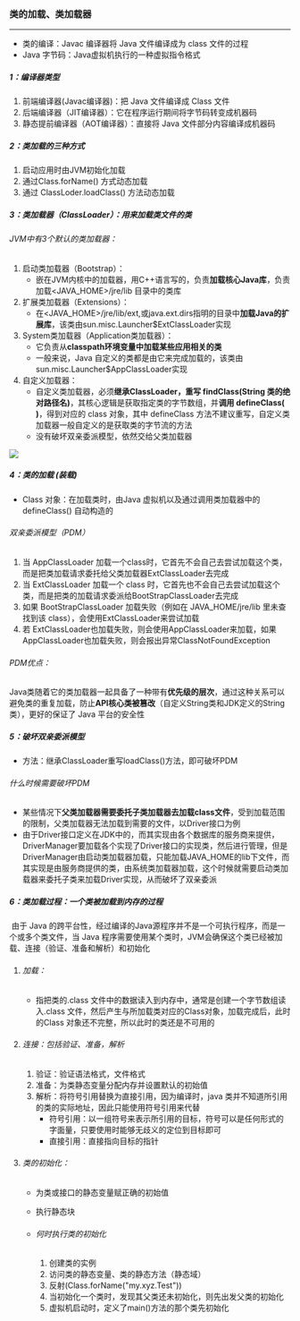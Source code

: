 ### 类的加载、类加载器

------

- 类的编译：Javac 编译器将 Java 文件编译成为 class 文件的过程
- Java 字节码：Java虚拟机执行的一种虚拟指令格式

##### 1：编译器类型

1. 前端编译器(Javac编译器)：把 Java 文件编译成 Class 文件
2. 后端编译器（JIT编译器）：它在程序运行期间将字节码转变成机器码
3. 静态提前编译器（AOT编译器）：直接将 Java 文件部分内容编译成机器码

##### 2：类加载的三种方式

1. 启动应用时由JVM初始化加载
2. 通过Class.forName() 方式动态加载
3. 通过 ClassLoder.loadClass() 方法动态加载

##### 3：类加载器（ClassLoader）：用来加载类文件的类

###### JVM中有3个默认的类加载器：

1. 启动类加载器（Bootstrap）：
   - 嵌在JVM内核中的加载器，用C++语言写的，负责**加载核心Java库**，负责加载<JAVA_HOME>/jre/lib 目录中的类库
2. 扩展类加载器（Extensions）：
   - 在<JAVA_HOME>/jre/lib/ext,或java.ext.dirs指明的目录中**加载Java的扩展库**，该类由sun.misc.Launcher$ExtClassLoader实现
3. System类加载器（Application类加载器）：
   - 它负责从**classpath环境变量中加载某些应用相关的类**
   -  一般来说，Java 自定义的类都是由它来完成加载的，该类由sun.misc.Launcher$AppClassLoader实现
4. 自定义加载器：
   - 自定义类加载器，必须**继承ClassLoader，重写 findClass(String 类的绝对路径名)**，其核心逻辑是获取指定类的字节数组，并**调用 defineClass( )**，得到对应的 class 对象，其中 defineClass 方法不建议重写，自定义类加载器一般自定义的是获取类的字节流的方法
   - 没有破坏双亲委派模型，依然交给父类加载器

![](https://github.com/likang315/Java-and-Middleware/blob/master/JVM/JVM/%E8%87%AA%E5%AE%9A%E4%B9%89%E7%B1%BB%E5%8A%A0%E8%BD%BD%E5%99%A8.png?raw=true)

##### 4：类的加载 (装载)

- Class 对象：在加载类时，由Java 虚拟机以及通过调用类加载器中的 defineClass() 自动构造的

###### 双亲委派模型（PDM）

1. 当 AppClassLoader 加载一个class时，它首先不会自己去尝试加载这个类，而是把类加载请求委托给父类加载器ExtClassLoader去完成
2. 当 ExtClassLoader 加载一个 class 时，它首先也不会自己去尝试加载这个类，而是把类的加载请求委派给BootStrapClassLoader去完成 
3. 如果 BootStrapClassLoader 加载失败（例如在 JAVA_HOME​/jre/lib 里未查找到该 class），会使用ExtClassLoader来尝试加载
4. 若 ExtClassLoader也加载失败，则会使用AppClassLoader来加载，如果AppClassLoader也加载失败，则会报出异常ClassNotFoundException

###### PDM优点：

​	Java类随着它的类加载器一起具备了一种带有**优先级的层次**，通过这种关系可以避免类的重复加载，防止**API核心类被篡改**（自定义String类和JDK定义的String类），更好的保证了 Java 平台的安全性

##### 5：破坏双亲委派模型

- 方法：继承ClassLoader重写loadClass()方法，即可破坏PDM

###### 什么时候需要破坏PDM

- 某些情况下**父类加载器需要委托子类加载器去加载class文件**，受到加载范围的限制，父类加载器无法加载到需要的文件，以Driver接口为例
- 由于Driver接口定义在JDK中的，而其实现由各个数据库的服务商来提供，DriverManager要加载各个实现了Driver接口的实现类，然后进行管理，但是DriverManager由启动类加载器加载，只能加载JAVA_HOME的lib下文件，而其实现是由服务商提供的类，由系统类加载器加载，这个时候就需要启动类加载器来委托子类来加载Driver实现，从而破坏了双亲委派

##### 6：类加载过程：一个类被加载到内存的过程

​	由于 Java 的跨平台性，经过编译的Java源程序并不是一个可执行程序，而是一个或多个类文件，当 Java 程序需要使用某个类时，JVM会确保这个类已经被加载、连接（验证、准备和解析）和初始化

1. ###### 加载：

   - 指把类的.class 文件中的数据读入到内存中，通常是创建一个字节数组读入.class 文件，然后产生与所加载类对应的Class对象，加载完成后，此时的Class 对象还不完整，所以此时的类还是不可用的

2. ###### 连接：包括验证、准备，解析

   1. 验证：验证语法格式，文件格式
   2. 准备：为类静态变量分配内存并设置默认的初始值
   3. 解析：将符号引用替换为直接引用，因为编译时，java 类并不知道所引用的类的实际地址，因此只能使用符号引用来代替
      - 符号引用：以一组符号来表示所引用的目标，符号可以是任何形式的字面量，只要使用时能够无歧义的定位到目标即可
      - 直接引用：直接指向目标的指针 

3. ###### 类的初始化：

   - 为类或接口的静态变量赋正确的初始值
   - 执行静态块
   - ###### 何时执行类的初始化
   
     1. 创建类的实例
     2. 访问类的静态变量、类的静态方法（静态域）
     3. 反射(Class.forName("my.xyz.Test"))
     4. 当初始化一个类时，发现其父类还未初始化，则先出发父类的初始化
     5. 虚拟机启动时，定义了main()方法的那个类先初始化

